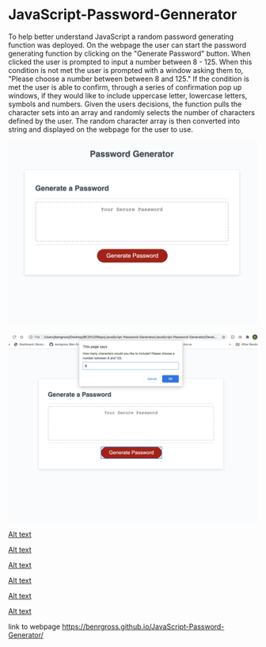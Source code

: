 # JavaScript-Password-Gennerator

To help better understand JavaScript a random password generating function was deployed. On the webpage the user can start the password generating function by clicking on the "Generate Password" button. When clicked the user is prompted to input a number between 8 - 125. When this condition is not met the user is prompted with a window asking them to, "Please choose a number between between 8 and 125." If the condition is met the user is able to confirm, through a series of confirmation pop up windows, if they would like to include uppercase letter, lowercase letters, symbols and numbers. Given the users decisions, the function pulls the character sets into an array and randomly selects the number of characters defined by the user. The random character array is then converted into string and displayed on the webpage for the user to use.

![Alt text](images/Password-start.png)

![Alt text](images/Password-char.png)

[Alt text](images/Password-error.png)

[Alt text](images/Password-lower.png)

[Alt text](images/Password-upper.png)

[Alt text](images/Password-numbers.png)

[Alt text](images/Password-symbols.png)

[Alt text](images/Password-final.png)

link to webpage https://benrgross.github.io/JavaScript-Password-Generator/
